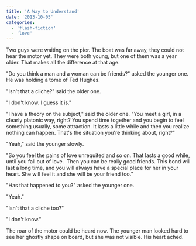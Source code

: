 ```yaml
---
title: 'A Way to Understand'
date: '2013-10-05'
categories:
  - 'flash-fiction'
  - 'love'
---
```


Two guys were waiting on the pier. The boat was far away, they could not hear
the motor yet. They were both young, but one of them was a year older. That
makes all the difference at that age.

<!-- truncate -->

"Do you think a man and a woman can be friends?" asked the younger one. He was
holding a tome of Ted Hughes.

"Isn't that a cliche?" said the older one.

"I don't know. I guess it is."

"I have a theory on the subject," said the older one. "You meet a girl, in a
clearly platonic way, right? You spend time together and you begin to feel
something usually, some attraction. It lasts a little while and then you realize
nothing can happen. That's the situation you're thinking about, right?"

"Yeah," said the younger slowly.

"So you feel the pains of love unrequited and so on. That lasts a good while,
until you fall out of love.  Then you can be really good friends. This bond will
last a long time, and you will always have a special place for her in your
heart. She will feel it and she will be your friend too."

"Has that happened to you?" asked the younger one.

"Yeah."

"Isn't that a cliche too?"

"I don't know."

The roar of the motor could be heard now. The younger man looked hard to see her
ghostly shape on board, but she was not visible. His heart ached.
